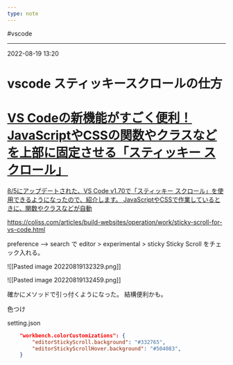 ```yaml
---
type: note
---
```


#vscode 

---
2022-08-19  13:20

# vscode  スティッキースクロールの仕方


<div class="rich-link-card-container"><a class="rich-link-card" href="https://coliss.com/articles/build-websites/operation/work/sticky-scroll-for-vs-code.html" target="_blank">
	<div class="rich-link-image-container">
		<div class="rich-link-image" style="background-image: url('https://coliss.com/wp-content/uploads-202203/2022080701.gif')">
	</div>
	</div>
	<div class="rich-link-card-text">
		<h1 class="rich-link-card-title">VS Codeの新機能がすごく便利！ JavaScriptやCSSの関数やクラスなどを上部に固定させる「スティッキー スクロール」</h1>
		<p class="rich-link-card-description">
		8/5にアップデートされた、VS Code v1.70で「スティッキー スクロール」を使用できるようになったので、紹介します。 JavaScriptやCSSで作業しているときに、関数やクラスなどが自動
		</p>
		<p class="rich-link-href">
		https://coliss.com/articles/build-websites/operation/work/sticky-scroll-for-vs-code.html
		</p>
	</div>
</a></div>


preference --> search で editor > experimental > sticky 
Sticky Scroll をチェック入れる。



![[Pasted image 20220819132329.png]]


![[Pasted image 20220819132459.png]]

確かにメソッドで引っ付くようになった。
結構便利かも。

色つけ

setting.json

```json
    "workbench.colorCustomizations": {
        "editorStickyScroll.background": "#332765",
        "editorStickyScrollHover.background": "#504083",
    }
```

